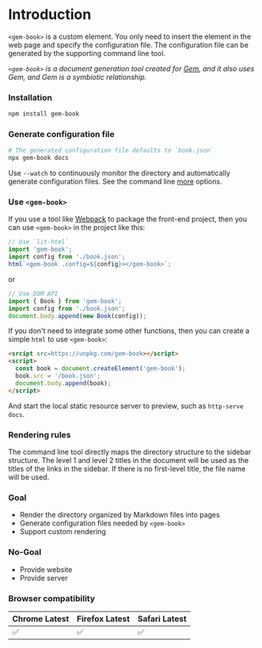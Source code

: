 # Introduction

`<gem-book>` is a custom element. You only need to insert the element in the web page and specify the configuration file. The configuration file can be generated by the supporting command line tool.

_`<gem-book>` is a document generation tool created for [Gem](https://github.com/mantou132/gem), and it also uses Gem, and Gem is a symbiotic relationship._

### Installation

```bash
npm install gem-book
```

### Generate configuration file

```bash
# The generated configuration file defaults to `book.json`
npx gem-book docs
```

Use `--watch` to continuously monitor the directory and automatically generate configuration files. See the command line [more](./002-guide/003-cli.md) options.

### Use `<gem-book>`

If you use a tool like [Webpack](https://webpack.js.org/) to package the front-end project, then you can use `<gem-book>` in the project like this:

```js
// Use `lit-html`
import 'gem-book';
import config from './book.json';
html`<gem-book .config=${config}></gem-book>`;
```

or

```js
// Use DOM API
import { Book } from 'gem-book';
import config from './book.json';
document.body.append(new Book(config));
```

If you don't need to integrate some other functions, then you can create a simple `html` to use `<gem-book>`:

```html
<srcipt src=https://unpkg.com/gem-book></script>
<script>
  const book = document.createElement('gem-book');
  book.src = '/book.json';
  document.body.append(book);
</script>
```

And start the local static resource server to preview, such as `http-serve docs`.

### Rendering rules

The command line tool directly maps the directory structure to the sidebar structure. The level 1 and level 2 titles in the document will be used as the titles of the links in the sidebar. If there is no first-level title, the file name will be used.

### Goal

- Render the directory organized by Markdown files into pages
- Generate configuration files needed by `<gem-book>`
- Support custom rendering

### No-Goal

- Provide website
- Provide server

### Browser compatibility

| Chrome Latest | Firefox Latest | Safari Latest |
| ------------- | -------------- | ------------- |
| ✅            | ✅             | ✅            |
